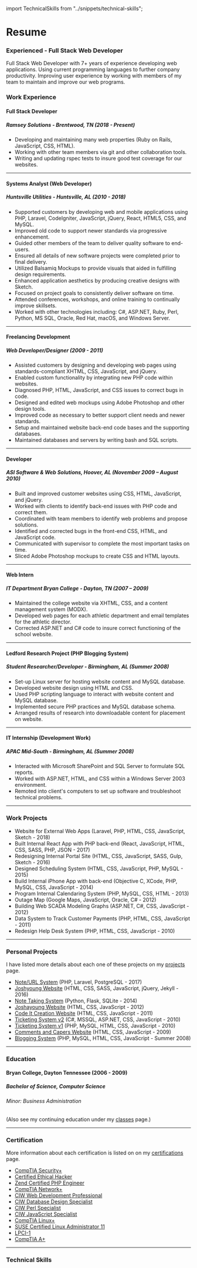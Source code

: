 import TechnicalSkills from "../snippets/technical-skills";

# Resume

### Experienced - Full Stack Web Developer
Full Stack Web Developer with 7+ years of experience developing web applications. Using current programming languages to further company productivity. Improving user experience by working with members of my team to maintain and improve our web programs.

### Work Experience
#### Full Stack Developer
##### Ramsey Solutions - Brentwood, TN (2018 - Present)
* Developing and maintaining many web properties (Ruby on Rails, JavaScript, CSS, HTML).
* Working with other team members via git and other collaboration tools.
* Writing and updating rspec tests to insure good test coverage for our websites.

---

#### Systems Analyst (Web Developer)
##### Huntsville Utilities - Huntsville, AL (2010 - 2018)
* Supported customers by developing web and mobile applications using PHP, Laravel, CodeIgniter, JavaScript, jQuery, React, HTML5, CSS, and MySQL.
* Improved old code to support newer standards via progressive enhancement.
* Guided other members of the team to deliver quality software to end-users.
* Ensured all details of new software projects were completed prior to final delivery.
* Utilized Balsamiq Mockups to provide visuals that aided in fulfilling design requirements.
* Enhanced application aesthetics by producing creative designs with Sketch.
* Focused on project goals to consistently deliver software on time.
* Attended conferences, workshops, and online training to continually improve skillsets.
* Worked with other technologies including: C#, ASP.NET, Ruby, Perl, Python, MS SQL, Oracle, Red Hat, macOS, and Windows Server.

---

#### Freelancing Development
##### Web Developer/Designer (2009 - 2011)
* Assisted customers by designing and developing web pages using standards-compliant XHTML, CSS, JavaScript, and jQuery.
* Enabled custom functionality by integrating new PHP code within websites.
* Diagnosed PHP, HTML, JavaScript, and CSS issues to correct bugs in code.
* Designed and edited web mockups using Adobe Photoshop and other design tools.
* Improved code as necessary to better support client needs and newer standards.
* Setup and maintained website back-end code bases and the supporting databases.
* Maintained databases and servers by writing bash and SQL scripts.

---

#### Developer
##### ASI Software &amp; Web Solutions, Hoover, AL (November 2009 – August 2010)
* Built and improved customer websites using CSS, HTML, JavaScript, and jQuery.
* Worked with clients to identify back-end issues with PHP code and correct them.
* Coordinated with team members to identify web problems and propose solutions.
* Identified and corrected bugs in the front-end CSS, HTML, and JavaScript code.
* Communicated with supervisor to complete the most important tasks on time.
* Sliced Adobe Photoshop mockups to create CSS and HTML layouts.

---

#### Web Intern
##### IT Department Bryan College - Dayton, TN (2007 – 2009)
* Maintained the college website via XHTML, CSS, and a content management system (MODX).
* Developed web pages for each athletic department and email templates for the athletic director.
* Corrected ASP.NET and C# code to insure correct functioning of the school website.

---

#### Ledford Research Project (PHP Blogging System)
##### Student Researcher/Developer - Birmingham, AL (Summer 2008)
* Set-up Linux server for hosting website content and MySQL database.
* Developed website design using HTML and CSS.
* Used PHP scripting language to interact with website content and MySQL database.
* Implemented secure PHP practices and MySQL database schema.
* Arranged results of research into downloadable content for placement on website.

---

#### IT Internship (Development Work)
##### APAC Mid-South - Birmingham, AL (Summer 2008)
* Interacted with Microsoft SharePoint and SQL Server to formulate SQL reports.
* Worked with ASP.NET, HTML, and CSS within a Windows Server 2003 environment.
* Remoted into client's computers to set up software and troubleshoot technical problems.

---

### Work Projects
* <span>Website for External Web Apps</span>
  <span>(Laravel, PHP, HTML, CSS, JavaScript, Sketch - 2018)</span>
* <span>Built Internal React App with PHP back-end</span>
  <span>(React, JavaScript, HTML, CSS, SASS, PHP, JSON - 2017)</span>
* <span>Redesigning Internal Portal Site</span>
  <span>(HTML, CSS, JavaScript, SASS, Gulp, Sketch - 2016)</span>
* <span>Designed Scheduling System</span>
  <span>(HTML, CSS, JavaScript, PHP, MySQL - 2015)</span>
* <span>Build Internal iPhone App with back-end</span>
  <span>(Objective C, XCode, PHP, MySQL, CSS, JavaScript - 2014)</span>
* <span>Program Internal Calendaring System</span>
  <span>(PHP, MySQL, CSS, HTML - 2013)</span>
* <span>Outage Map</span>
  <span>(Google Maps, JavaScript, Oracle, C# - 2012)</span>
* <span>Building Web SCADA Modeling Graphs</span>
  <span>(ASP.NET, C#, CSS, JavaScript - 2012)</span>
* <span>Data System to Track Customer Payments</span>
  <span>(PHP, HTML, CSS, JavaScript - 2011)</span>
* <span>Redesign Help Desk System</span>
  <span>(PHP, HTML, CSS, JavaScript - 2010)</span>

---

### Personal Projects
I have listed more details about each one of these projects on my [projects](/projects) page.
* [Note/URL System](/projects#note_url_system)
  <span>(PHP, Laravel, PostgreSQL - 2017)</span>
* [Joshyoung Website](/projects#joshyoung)
  <span>(HTML, CSS, SASS, JavaScript, jQuery, Jekyll - 2016)</span>
* [Note Taking System](/projects#note_system_flask)
  <span>(Python, Flask, SQLite - 2014)</span>
* [Joshayoung Website](/projects#joshayoung)
  <span>(HTML, CSS, JavaScript - 2012)</span>
* [Code It Creation Website](/projects#codeitcreations)
  <span>(HTML, CSS, JavaScript - 2011)</span>
* [Ticketing System v2](/projects#ticketing_system_alt)
  <span>(C#, MSSQL, ASP.NET, CSS, JavaScript - 2010)</span>
* [Ticketing System v1](/projects#ticketing_system)
  <span>(PHP, MySQL, HTML, CSS, JavaScript - 2010)</span>
* [Comments and Capers Website](/projects#commentsandcapers)
  <span>(HTML, CSS, JavaScript - 2009)</span>
* [Blogging System](/projects#blogging_system)
  <span>(PHP, MySQL, HTML, CSS, JavaScript - Summer 2008)</span>

---

### Education
#### Bryan College, Dayton Tennessee (2006 - 2009)
##### **Bachelor of Science, Computer Science**
###### Minor: Business Administration
<span>(Also see my continuing education under my [classes](/classes) page.)</span>

---

### Certification
More information about each certification is listed on on my [certifications](/certifications) page.
* [CompTIA Security+](/certifications#security)
* [Certified Ethical Hacker](/certifications#ceh)
* [Zend Certified PHP Engineer](/certifications#pce)
* [CompTIA Network+](/certifications#network)
* [CIW Web Development Professional](/certifications#professional)
* [CIW Database Design Specialist](certifications#database)
* [CIW Perl Specialist](/certifications#perl)
* [CIW JavaScript Specialist](/certifications#javascript)
* [CompTIA Linux+](/certifications#linux)
* [SUSE Certified Linux Administrator 11](/certifications#suse)
* [LPCI-1](/certifications#lpci)
* [CompTIA A+](/certifications#aplus)

---

### Technical Skills

<TechnicalSkills />
